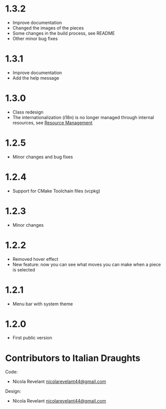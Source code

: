 # 1.3.2

- Improve documentation
- Changed the images of the pieces
- Some changes in the build process, see README
- Other minor bug fixes

# 1.3.1

- Improve documentation
- Add the help message

# 1.3.0

- Class redesign
- The internationalization (i18n) is no longer managed through internal resources,
see [Resource Management](src/Resources/README.md)

# 1.2.5

- Minor changes and bug fixes

# 1.2.4

- Support for CMake Toolchain files (vcpkg)

# 1.2.3

- Minor changes

# 1.2.2

- Removed hover effect
- New feature: now you can see what moves you can make when a piece is selected

# 1.2.1

- Menu bar with system theme

# 1.2.0

- First public version


# Contributors to Italian Draughts

Code:

- Nicola Revelant <nicolarevelant44@gmail.com>

Design:

- Nicola Revelant <nicolarevelant44@gmail.com>
